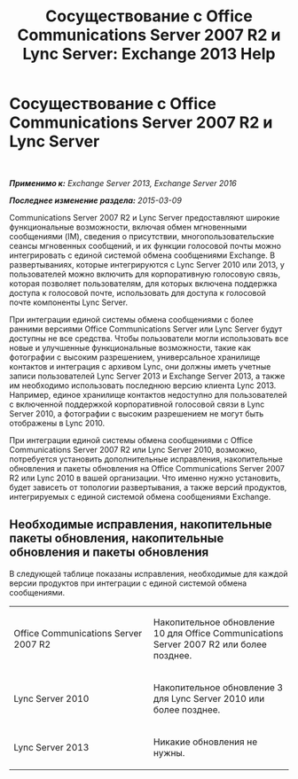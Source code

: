 ﻿---
title: 'Сосуществование с Office Communications Server 2007 R2 и Lync Server: Exchange 2013 Help'
TOCTitle: Сосуществование с Office Communications Server 2007 R2 и Lync Server
ms:assetid: f12d65c7-0b2c-46a1-a14a-802a76296fa1
ms:mtpsurl: https://technet.microsoft.com/ru-ru/library/JJ851069(v=EXCHG.150)
ms:contentKeyID: 50556501
ms.date: 05/22/2018
mtps_version: v=EXCHG.150
ms.translationtype: MT
---

# Сосуществование с Office Communications Server 2007 R2 и Lync Server

 

_**Применимо к:** Exchange Server 2013, Exchange Server 2016_

_**Последнее изменение раздела:** 2015-03-09_

Communications Server 2007 R2 и Lync Server предоставляют широкие функциональные возможности, включая обмен мгновенными сообщениями (IM), сведения о присутствии, многопользовательские сеансы мгновенных сообщений, и их функции голосовой почты можно интегрировать с единой системой обмена сообщениями Exchange. В развертываниях, которые интегрируются с Lync Server 2010 или 2013, у пользователей можно включить для корпоративную голосовую связь, которая позволяет пользователям, для которых включена поддержка доступа к голосовой почте, использовать для доступа к голосовой почте компоненты Lync Server.

При интеграции единой системы обмена сообщениями с более ранними версиями Office Communications Server или Lync Server будут доступны не все средства. Чтобы пользователи могли использовать все новые и улучшенные функциональные возможности, такие как фотографии с высоким разрешением, универсальное хранилище контактов и интеграция с архивом Lync, они должны иметь учетные записи пользователей Lync Server 2013 и Exchange Server 2013, а также им необходимо использовать последнюю версию клиента Lync 2013. Например, единое хранилище контактов недоступно для пользователей с включенной поддержкой корпоративной голосовой связи в Lync Server 2010, а фотографии с высоким разрешением не могут быть отображены в Lync 2010.

При интеграции единой системы обмена сообщениями с Office Communications Server 2007 R2 или Lync Server 2010, возможно, потребуется установить дополнительные исправления, накопительные обновления и пакеты обновления на Office Communications Server 2007 R2 или Lync 2010 в вашей организации. Что именно нужно установить, будет зависеть от топологии развертывания, а также версий продуктов, интегрируемых с единой системой обмена сообщениями Exchange.

## Необходимые исправления, накопительные пакеты обновления, накопительные обновления и пакеты обновления

В следующей таблице показаны исправления, необходимые для каждой версии продуктов при интеграции с единой системой обмена сообщениями.


<table>
<colgroup>
<col style="width: 50%" />
<col style="width: 50%" />
</colgroup>
<tbody>
<tr class="odd">
<td><p>Office Communications Server 2007 R2</p></td>
<td><p>Накопительное обновление 10 для Office Communications Server 2007 R2 или более позднее.</p></td>
</tr>
<tr class="even">
<td><p>Lync Server 2010</p></td>
<td><p>Накопительное обновление 3 для Lync Server 2010 или более позднее.</p></td>
</tr>
<tr class="odd">
<td><p>Lync Server 2013</p></td>
<td><p>Никакие обновления не нужны.</p></td>
</tr>
</tbody>
</table>

